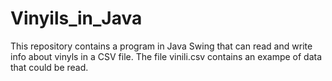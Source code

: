 # Vinyils_in_Java
This repository contains a program in Java Swing that can read and write info about vinyls in a CSV file.
The file vinili.csv contains an exampe of data that could be read.
